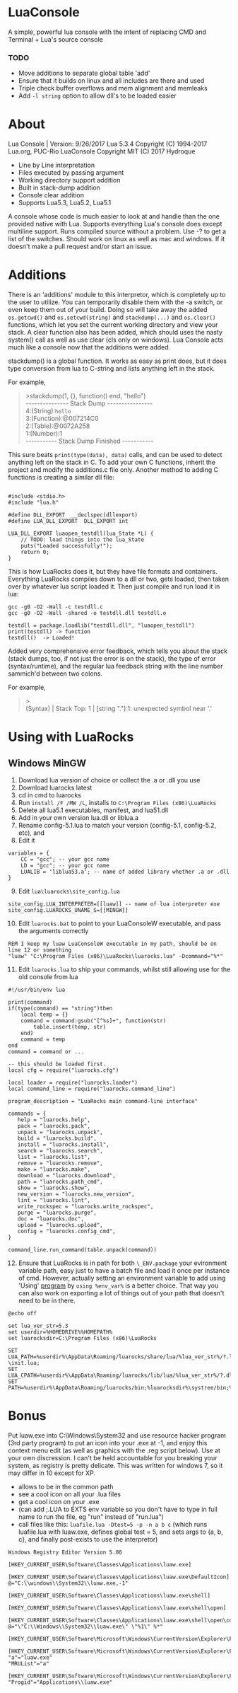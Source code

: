 # LuaConsole

A simple, powerful lua console with the intent of replacing CMD and Terminal + Lua's source console

### TODO
* Move additions to separate global table 'add'
* Ensure that it builds on linux and all includes are there and used
* Triple check buffer overflows and mem alignment and memleaks
* Add `-l string` option to allow dll's to be loaded easier

# About

Lua Console | Version: 9/26/2017
Lua 5.3.4  Copyright (C) 1994-2017 Lua.org, PUC-Rio
LuaConsole Copyright MIT (C) 2017 Hydroque

- Line by Line interpretation
- Files executed by passing argument
- Working directory support addition
- Built in stack-dump addition
- Console clear addition
- Supports Lua5.3, Lua5.2, Lua5.1

A console whose code is much easier to look at and handle than the one provided native with Lua. Supports everything Lua's console does except multiline support. Runs compiled source without a problem. Use -? to get a list of the switches. Should work on linux as well as mac and windows. If it doesn't make a pull request and/or start an issue.

# Additions

There is an 'additions' module to this interpretor, which is completely up to the user to utilize. You can temporarily disable them with the -a switch, or even keep them out of your build. Doing so will take away the added `os.getcwd()` and `os.setcwd(string)` and `stackdump(...)` and `os.clear()` functions, which let you set the current working directory and view your stack. A clear function also has been added, which should uses the nasty system() call as well as use clear (cls only on windows). Lua Console acts much like a console now that the additions were added. 

stackdump() is a global function. It works as easy as print does, but it does type conversion from lua to C-string and lists anything left in the stack.

For example, <br>
>\>stackdump(1, {}, function() end, "hello") <br>
>--------------- Stack Dump ---------------- <br>
>4:(String):`hello` <br>
>3:(Function):@007214C0 <br>
>2:(Table):@0072A258 <br>
>1:(Number):1 <br>
>----------- Stack Dump Finished ----------- <br>

This sure beats `print(type(data), data)` calls, and can be used to detect anything left on the stack in C. To add your own C functions, inherit the project and modify the additions.c file only. Another method to adding C functions is creating a similar dll file:
```

#include <stdio.h>
#include "lua.h"

#define DLL_EXPORT	__declspec(dllexport)
#define LUA_DLL_EXPORT	DLL_EXPORT int

LUA_DLL_EXPORT luaopen_testdll(lua_State *L) {
	// TODO: load things into the lua_State
	puts("Loaded successfully!");
	return 0;
}
```
This is how LuaRocks does it, but they have file formats and containers. Everything LuaRocks compiles down to a dll or two, gets loaded, then taken over by whatever lua script loaded it. Then just compile and run load it in lua:
```
gcc -g0 -O2 -Wall -c testdll.c
gcc -g0 -O2 -Wall -shared -o testdll.dll testdll.o
```
```
testdll = package.loadlib("testdll.dll", "luaopen_testdll")
print(testdll) -> function
testdll()  -> Loaded!
```

Added very comprehensive error feedback, which tells you about the stack (stack dumps, too, if not just the error is on the stack), the type of error (syntax/runtime), and the regular lua feedback string with the line number sammich'd between two colons.

For example, <br>
>\>. <br>
>(Syntax) | Stack Top: 1 | [string "."]:1: unexpected symbol near '.' <br>

# Using with LuaRocks
## Windows MinGW
1. Download lua version of choice or collect the .a or .dll you use
2. Download luarocks latest
3. cd in cmd to luarocks
4. Run `install /F /MW /L`, installs to `C:\Program Files (x86)\LuaRocks`
5. Delete all lua5.1 executables, manifest, and lua51.dll
6. Add in your own version lua.dll or liblua.a
7. Rename config-5.1.lua to match your version (config-5.1, config-5.2, etc), and
8. Edit it
```
variables = {
	CC = "gcc"; -- your gcc name
	LD = "gcc"; -- your gcc name
    LUALIB = 'liblua53.a'; -- name of added library whether .a or .dll
}
```
9. Edit `lua\luarocks\site_config.lua`
```
site_config.LUA_INTERPRETER=[[luaw]] -- name of lua interpreter exe
site_config.LUAROCKS_UNAME_S=[[MINGW]]
```
10. Edit `luarocks.bat` to point to your LuaConsoleW executable, and pass the arguments correctly
```
REM I keep my luaw LuaConsoleW executable in my path, should be on line 12 or something
"luaw" "C:\Program Files (x86)\LuaRocks\luarocks.lua" -Dcommand="%*"
```
11. Edit `luarocks.lua` to ship your commands, whilst still allowing use for the old console from lua
```
#!/usr/bin/env lua

print(command)
if(type(command) == "string")then
	local temp = {}
	command = command:gsub("[^%s]+", function(str)
		table.insert(temp, str)
	end)
	command = temp
end
command = command or ...

-- this should be loaded first.
local cfg = require("luarocks.cfg")

local loader = require("luarocks.loader")
local command_line = require("luarocks.command_line")

program_description = "LuaRocks main command-line interface"

commands = {
   help = "luarocks.help",
   pack = "luarocks.pack",
   unpack = "luarocks.unpack",
   build = "luarocks.build",
   install = "luarocks.install",
   search = "luarocks.search",
   list = "luarocks.list",
   remove = "luarocks.remove",
   make = "luarocks.make",
   download = "luarocks.download",
   path = "luarocks.path_cmd",
   show = "luarocks.show",
   new_version = "luarocks.new_version",
   lint = "luarocks.lint",
   write_rockspec = "luarocks.write_rockspec",
   purge = "luarocks.purge",
   doc = "luarocks.doc",
   upload = "luarocks.upload",
   config = "luarocks.config_cmd",
}

command_line.run_command(table.unpack(command))
```
12. Ensure that LuaRocks is in path for both `\_ENV.package` your evironment variable path, easy just to have a batch file and load it once per instance of cmd. However, actually setting an environment variable to add using 'Using' [program](https://gist.github.com/Hydroque/f6718ca61d76085b064c3dca02f96017) by `using %env_var%` is a better choice. That way you can also work on exporting a lot of things out of your path that doesn't need to be in there.
```
@echo off

set lua_ver_str=5.3
set userdir=%HOMEDRIVE%%HOMEPATH%
set luarocksdir=C:\Program Files (x86)\LuaRocks

SET LUA_PATH=%userdir%\AppData\Roaming/luarocks/share/lua/%lua_ver_str%/?.lua;%userdir%\AppData\Roaming/luarocks/share/lua/%lua_ver_str%/?/init.lua;%luarocksdir%\systree/share/lua/%lua_ver_str%/?.lua;%luarocksdir%\systree/share/lua/%lua_ver_str%/?/init.lua;%luarocksdir%/lua/?.lua;%luarocksdir%\lua\?.lua;%luarocksdir%\lua\?\init.lua;
SET LUA_CPATH=%userdir%\AppData\Roaming/luarocks/lib/lua/%lua_ver_str%/?.dll;%luarocksdir%\systree/lib/lua/%lua_ver_str%/?.dll;%windir%\system32\?.dll;%windir%\system32\..\lib\lua\%lua_ver_str%\?.dll;%windir%\system32\loadall.dll;.\?.dll
SET PATH=%userdir%\AppData\Roaming/luarocks/bin;%luarocksdir%\systree/bin;%luarocksdir%;%path%
```

# Bonus

Put luaw.exe into C:\Windows\System32 and use resource hacker program (3rd party program) to put an icon into your .exe at -1, and enjoy this context menu edit (as well as graphics with the .reg script below). Use at your own discression. I can't be held accountable for you breaking your system, as registry is pretty delicate. This was written for windows 7, so it may differ in 10 except for XP.
- allows to be in the common path
- see a cool icon on all your .lua files
- get a cool icon on your .exe
- (can add ;.LUA to EXTS env variable so you don't have to type in full name to run the file, eg "run" instead of "run.lua")
- call files like this: `luafile.lua -Dtest=5 -p -n a b c` (which runs luafile.lua with luaw.exe, defines global test = 5, and sets args to {a, b, c}, and finally post-exists to use the interpretor)

```reg
Windows Registry Editor Version 5.00

[HKEY_CURRENT_USER\Software\Classes\Applications\luaw.exe]

[HKEY_CURRENT_USER\Software\Classes\Applications\luaw.exe\DefaultIcon]
@="C:\\windows\\System32\\luaw.exe,-1"

[HKEY_CURRENT_USER\Software\Classes\Applications\luaw.exe\shell]

[HKEY_CURRENT_USER\Software\Classes\Applications\luaw.exe\shell\open]

[HKEY_CURRENT_USER\Software\Classes\Applications\luaw.exe\shell\open\command]
@="\"C:\\Windows\\System32\\luaw.exe\" \"%1\" %*"

[HKEY_CURRENT_USER\Software\Microsoft\Windows\CurrentVersion\Explorer\FileExts\.lua]

[HKEY_CURRENT_USER\Software\Microsoft\Windows\CurrentVersion\Explorer\FileExts\.lua\OpenWithList]
"a"="luaw.exe"
"MRUList"="a"

[HKEY_CURRENT_USER\Software\Microsoft\Windows\CurrentVersion\Explorer\FileExts\.lua\UserChoice]
"Progid"="Applications\\luaw.exe"
```
